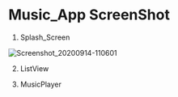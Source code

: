# Music_App ScreenShot

1. Splash_Screen

![Screenshot_20200914-110601](https://user-images.githubusercontent.com/55271815/93047802-ed8b6500-f67a-11ea-9620-54f206c87e5b.png)

2. ListView



3. MusicPlayer

